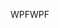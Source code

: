 <span data-ttu-id="551b2-101">WPF</span><span class="sxs-lookup"><span data-stu-id="551b2-101">WPF</span></span>